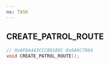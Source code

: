 ```yaml
---
ns: TASK
---
```

## CREATE_PATROL_ROUTE

```c
// 0xAF8A443CCC8018DC 0x0A6C7864
void CREATE_PATROL_ROUTE();
```


